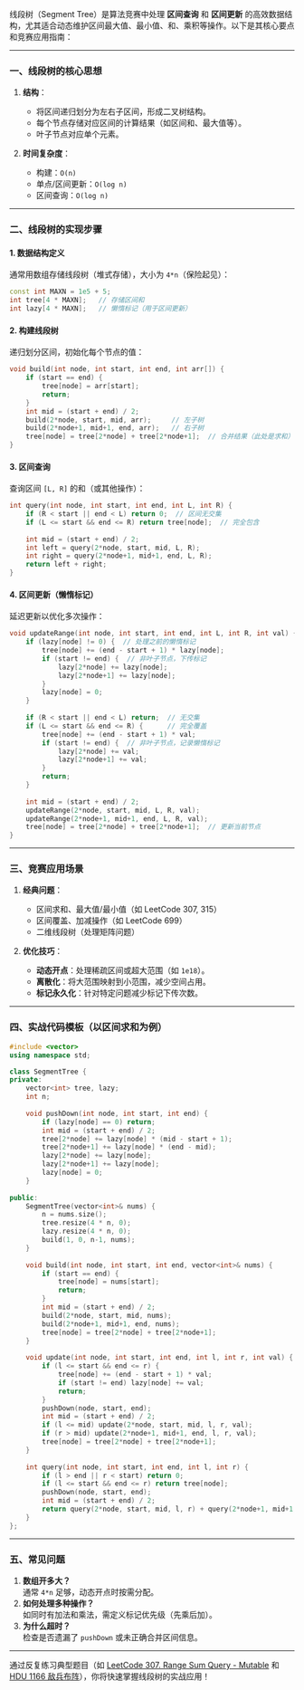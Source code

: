 线段树（Segment Tree）是算法竞赛中处理 **区间查询** 和 **区间更新** 的高效数据结构，尤其适合动态维护区间最大值、最小值、和、乘积等操作。以下是其核心要点和竞赛应用指南：

---

### **一、线段树的核心思想**
1. **结构**：
   - 将区间递归划分为左右子区间，形成二叉树结构。
   - 每个节点存储对应区间的计算结果（如区间和、最大值等）。
   - 叶子节点对应单个元素。

2. **时间复杂度**：
   - 构建：`O(n)`
   - 单点/区间更新：`O(log n)`
   - 区间查询：`O(log n)`

---

### **二、线段树的实现步骤**
#### **1. 数据结构定义**
通常用数组存储线段树（堆式存储），大小为 `4*n`（保险起见）：
```cpp
const int MAXN = 1e5 + 5;
int tree[4 * MAXN];   // 存储区间和
int lazy[4 * MAXN];   // 懒惰标记（用于区间更新）
```

#### **2. 构建线段树**
递归划分区间，初始化每个节点的值：
```cpp
void build(int node, int start, int end, int arr[]) {
    if (start == end) {
        tree[node] = arr[start];
        return;
    }
    int mid = (start + end) / 2;
    build(2*node, start, mid, arr);     // 左子树
    build(2*node+1, mid+1, end, arr);   // 右子树
    tree[node] = tree[2*node] + tree[2*node+1];  // 合并结果（此处是求和）
}
```

#### **3. 区间查询**
查询区间 `[L, R]` 的和（或其他操作）：
```cpp
int query(int node, int start, int end, int L, int R) {
    if (R < start || end < L) return 0;  // 区间无交集
    if (L <= start && end <= R) return tree[node];  // 完全包含
    
    int mid = (start + end) / 2;
    int left = query(2*node, start, mid, L, R);
    int right = query(2*node+1, mid+1, end, L, R);
    return left + right;
}
```

#### **4. 区间更新（懒惰标记）**
延迟更新以优化多次操作：
```cpp
void updateRange(int node, int start, int end, int L, int R, int val) {
    if (lazy[node] != 0) {  // 处理之前的懒惰标记
        tree[node] += (end - start + 1) * lazy[node];
        if (start != end) {  // 非叶子节点，下传标记
            lazy[2*node] += lazy[node];
            lazy[2*node+1] += lazy[node];
        }
        lazy[node] = 0;
    }
    
    if (R < start || end < L) return;  // 无交集
    if (L <= start && end <= R) {      // 完全覆盖
        tree[node] += (end - start + 1) * val;
        if (start != end) {  // 非叶子节点，记录懒惰标记
            lazy[2*node] += val;
            lazy[2*node+1] += val;
        }
        return;
    }
    
    int mid = (start + end) / 2;
    updateRange(2*node, start, mid, L, R, val);
    updateRange(2*node+1, mid+1, end, L, R, val);
    tree[node] = tree[2*node] + tree[2*node+1];  // 更新当前节点
}
```

---

### **三、竞赛应用场景**
1. **经典问题**：
   - 区间求和、最大值/最小值（如 LeetCode 307, 315）
   - 区间覆盖、加减操作（如 LeetCode 699）
   - 二维线段树（处理矩阵问题）

2. **优化技巧**：
   - **动态开点**：处理稀疏区间或超大范围（如 `1e18`）。
   - **离散化**：将大范围映射到小范围，减少空间占用。
   - **标记永久化**：针对特定问题减少标记下传次数。

---

### **四、实战代码模板（以区间求和为例）**
```cpp
#include <vector>
using namespace std;

class SegmentTree {
private:
    vector<int> tree, lazy;
    int n;
    
    void pushDown(int node, int start, int end) {
        if (lazy[node] == 0) return;
        int mid = (start + end) / 2;
        tree[2*node] += lazy[node] * (mid - start + 1);
        tree[2*node+1] += lazy[node] * (end - mid);
        lazy[2*node] += lazy[node];
        lazy[2*node+1] += lazy[node];
        lazy[node] = 0;
    }
    
public:
    SegmentTree(vector<int>& nums) {
        n = nums.size();
        tree.resize(4 * n, 0);
        lazy.resize(4 * n, 0);
        build(1, 0, n-1, nums);
    }
    
    void build(int node, int start, int end, vector<int>& nums) {
        if (start == end) {
            tree[node] = nums[start];
            return;
        }
        int mid = (start + end) / 2;
        build(2*node, start, mid, nums);
        build(2*node+1, mid+1, end, nums);
        tree[node] = tree[2*node] + tree[2*node+1];
    }
    
    void update(int node, int start, int end, int l, int r, int val) {
        if (l <= start && end <= r) {
            tree[node] += (end - start + 1) * val;
            if (start != end) lazy[node] += val;
            return;
        }
        pushDown(node, start, end);
        int mid = (start + end) / 2;
        if (l <= mid) update(2*node, start, mid, l, r, val);
        if (r > mid) update(2*node+1, mid+1, end, l, r, val);
        tree[node] = tree[2*node] + tree[2*node+1];
    }
    
    int query(int node, int start, int end, int l, int r) {
        if (l > end || r < start) return 0;
        if (l <= start && end <= r) return tree[node];
        pushDown(node, start, end);
        int mid = (start + end) / 2;
        return query(2*node, start, mid, l, r) + query(2*node+1, mid+1, end, l, r);
    }
};
```

---

### **五、常见问题**
1. **数组开多大？**  
   通常 `4*n` 足够，动态开点时按需分配。
2. **如何处理多种操作？**  
   如同时有加法和乘法，需定义标记优先级（先乘后加）。
3. **为什么超时？**  
   检查是否遗漏了 `pushDown` 或未正确合并区间信息。

---

通过反复练习典型题目（如 [LeetCode 307. Range Sum Query - Mutable](https://leetcode.com/problems/range-sum-query-mutable/) 和 [HDU 1166 敌兵布阵](http://acm.hdu.edu.cn/showproblem.php?pid=1166)），你将快速掌握线段树的实战应用！